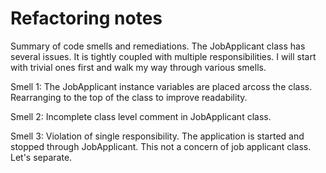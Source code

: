 # Refactoring notes

Summary of code smells and remediations. The JobApplicant class has several issues. It is tightly coupled with multiple responsibilities. I will start with trivial ones first and walk my way through various smells.

Smell 1: The JobApplicant instance variables are placed arcoss the class. Rearranging to the top of the class to improve readability.

Smell 2: Incomplete class level comment in JobApplicant class.

Smell 3: Violation of single responsibility. The application is started and stopped through JobApplicant. This not a concern of job applicant class. Let's separate.
